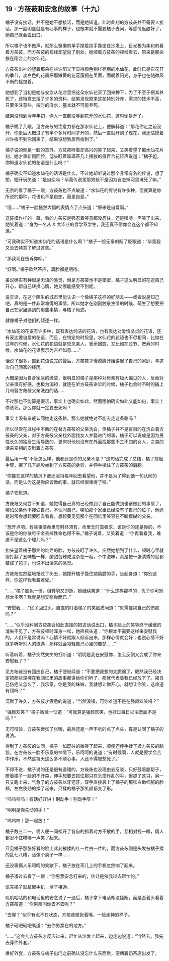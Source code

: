 ## 19 · 方莜莜和安念的故事（十九）

橘子没有接话，并不是她不想接话，而是她知道，此时此刻的方莜莜并不需要人接话，那一副明显就是有心事的样子，也根本就不需要橘子去问，等感情酝酿好了，她自己就会说出口。

所以橘子也不做声，就那么慵懒的单手撑着扶手靠坐在沙发上，目光极为柔和的看着方莜莜，而方莜莜的视线却望向了别处，她顺着方莜莜的视线看去，原来是那朵放在阳台上的水仙花。

方莜莜出神的望着那朵在些许阳光下显得颜色别样亮丽的水仙花，此时已是它花开的季节，淡白色的花瓣把那嫩黄的花蕊簇拥在里面，面朝着阳光，身子也在随微风不断的摇曳着。

她想到了当初是她与安念从花店里把这朵水仙花买了回来种下，为了不至于把其养死了，还特意去搜了许多的资料，结果发现原来这花特别好养，需求的技术不高，只要多注意些，按时的浇水，基本就不可能养死。

结果没想到今年年初，俩人一直都没等到花开的水仙花，这时倒是开了。

橘子瞧了几眼，见方莜莜的注意力都在那水仙花上，便解释道：“那花你走之前没开，你走后大概过了有半个多月时间才开的，然后一直就开到了现在，我还估摸着兴许挨不到你回来了，结果没想到居然挨到了。”

橘子说的倒是一脸的意外，方莜莜听着却高兴的笑了起来，又笑着望了那水仙花片刻，她才重新侧回脸，低头盯着玻璃茶几上摆放的假百合花轻声说道：“橘子姐，你知道水仙花的花语是什么吗？”

橘子确实不知道水仙花的话语是什么，不过她却听说过那个非常有名的传说，想了想，她开玩笑道：“是自恋吗？毕竟传说里那男孩不是因为自恋掉河里淹死了嘛。”

无奈的看了橘子一眼，方莜莜也不点破道：“水仙花的传说有许多种，但就算是你所说的那种，花语也不是自恋，而是自爱。”

“哦……”橘子一脸恍然大悟的表情点了点头道：“原来是自爱啊。”

这装模作样的一幕，看的方莜莜是强忍着笑意都没忍住，还是噗哧一声笑了出来，她笑着道：“身为一名从 X 大毕业的哲学系学生，我还真不信你会连这个都不知道。”

“可我确实不知道水仙花的话语是什么啊？”橘子一脸无辜的眨了眨眼道：“毕竟我又没去特意了解过这些。”

“那我现在告诉你呗。”

“好啊。”橘子欣然答应，满脸都是期待。

虽说确实有种很是无语的感觉，但是方莜莜也不是笨蛋，橘子这么明显的在逗自己开心，帮自己转换心情，她又哪能感受不到呢。

说实话，在这个陌生的城市里能认识一个像橘子这样的好朋友——或者说是知己吧，真的是一件非常难得的事情，所以她才在刚刚触景生情的时候，萌生了想要把自己在家里遇到的那些事情，与橘子倾述。

就像橘子对他们的倾述一样。

“水仙花的花语有许多种，既有表达纯洁的花语，也有表达对爱情坚贞的花语，还有表达要自爱的花语，而且，在特定的时段里，水仙花的花语也不尽相同，比如在过年的时候，水仙花的花语就是思念亲人，表示团圆，又比如在过节、贺寿的时候，水仙花的花语表示为吉祥如意……”

话说了很多，直到花语说完的最后，方莜莜才慢腾腾开始讲起了自己的家庭，与这次自己回家的经历。

大概是因为自身家庭的缘故，很明显的橘子是那种对母亲有极大偏见的人，反而对父亲很有好感，也极为偏袒，就连在听方莜莜讲诉的时候，橘子也会时不时的插上几句替方莜莜父亲洗白的话……

不过那也不能算是假话，事实上也确实如此，然而哪怕确实如此又能如何，事实上你该死，那么你就一定要去死吗？

事实上没有亲戚认同她走这条路，那么她就绝对不能去走这条路吗？

所以尽管在过程中不断的在替方莜莜的父亲洗白，但橘子并不是盲目的在洗白着方莜莜的父亲，对于方莜莜父亲找外面找女人并娶进门的事，橘子可以说成是因为男性长久的独居生活导致的，更何况他也没有在外面找那些不三不四的女人，之类的话来变相的安慰着方莜莜。

最后用一句“不管怎么样，他都还是你的父亲不是？”这句话完成了总结，橘子撑起手臂，挪了几下屁股坐到了方莜莜的身旁，并伸手挽住了方莜莜的肩膀。

“你能在这样的情况下都还坚持每年回去看望他，并不是为了得到他一句认同的话，而是认为这是你应该做的事，就已经很难得了啦。”

橘子安慰道。

方莜莜又何尝不知道，她觉得自己真的已经做到了自己能做到也该做到的事情了，哪怕父亲他不接受自己，不认同自己，哪怕那个家里已经没有了自己的位子，他还是时常会想起要回去看看，想起要见见那个在回忆里笑容在不断模糊的父亲。

“想开点吧。有些事情命里有时终须有，命里无时莫强求，该是你的还是你的，不该是你的你散尽千金丢掉性命也得不来。”橘子说着，又笑着道：“你再看看我，难道不是这么个理儿吗？”

抬头望着橘子那笑的灿烂的脸，方莜莜盯了许久，突然她想到了什么，顿时心里就跟打翻了五味瓶一样，酸甜苦辣咸混杂在一起，个中滋味，真是把一张清秀的脸都皱成了包子，也说不出话来的感觉。

方莜莜忽然猛地扭过了头去，她撑开橘子挽住她肩膀的手，坐起身道：“你别这样，你这样我看着难受。”

“……”橘子脸色一僵，但转瞬又即逝，她继续笑道：“什么这样那样的，优子你可别想太多啊？我就是想安慰你而已。”

“安慰我……”优子回过头，直直的盯着橘子的笑脸质问道：“就需要揭自己的伤疤吗？”

“……”似乎没料到方莜莜会如此直接的把这话说出口，橘子脸上的笑容终于缓缓的消失不见了，方莜莜顿时浑身一松，她摇摇头道：“你根本不需要这样来安慰我的。人们不是常说吗？心情不好就跟人倾诉出来，那样心情就会好；也说心情不好就多听听别人的遭遇，那样就会减轻自己心里的苦楚……”

听着听着，橘子突然失笑的打断道：“明明是我在安慰你，怎么反倒又变成了你来安慰我了？”

见方莜莜没有回应自己，橘子便继续道：“不要把我想的太脆弱了，既然我已经决定把那些深埋在我回忆里的故事都讲给你们听了，那就代表着我已经放下了。揭自己伤疤又怎么了，我乐意，你是我的妹妹，我就想让你开心，就想让你笑，这难道有错吗？”

沉默了许久，方莜莜才疲惫的说道：“当然没错，可你难道不是在强颜欢笑吗？”

“强颜欢笑？”橘子微微一怔道：“可就算是强颜欢笑，也好过每日以泪洗面不是吗？”

无可辩驳，方莜莜微张了张嘴，最后还是一声不吭的点了点头，算是认同了橘子的说法。

得到了方莜莜的认同，橘子一如既往的微笑了起来，顺便还伸手揉了揉方莜莜的脑袋，在方莜莜一脸不乐意的神情下，乐呵呵的说道：“有时候啊，人就是要学会苦中作乐，不然这每天这么多不顺心事，人还不得被愁死了。”

不得不说，橘子说的还是很有道理的，方莜莜也没理由去反驳，只好鼓着腮帮子，瞪着橘子一脸的不开森，伸手想要去抓住那只在头顶作乱的手，但抓了这只，另一只又跑上来，气急了的方莜莜以牙还牙，双手直接袭上了橘子的那张白嫩细腻的脸颊，左右使劲的揉了起来，只揉的橘子那笑颜都变了形。

“呜呜呜呜！有话好好讲！别动手！别动手呀！”

“明明是你先动的手！”

“呜呜呜！那一起放！”

橘子数三二一，俩人便一同松开了各自的抓着对方不放的手，互相对视一眼，俩人都忍不住噗哧一声笑了起来。

只见橘子那张好看的脸上此刻被揉的红一片白一片的，而方莜莜则是头发被橘子揉的乱七八糟，活像个疯子一样……

还没等俩人乐呵呵的笑歇下，橘子放在茶几上的手机忽然响了起来。

橘子凑过去看了一眼：“你男票安念打来的，估计是催我过去帮忙的。”

说完橘子就拿起手机，滑了接通。

叽叽咕咕的和电话里的安念说了一通后，橘子拿下电话却没挂断，而是歪着头看着方莜莜道：“你男票问你去不去呢？”

“去哪？”似乎有点不在状态，方莜莜微张着嘴，一脸走神的样子。

橘子砸吧砸吧嘴道：“去你男票在的地方。”

“……”这会儿方莜莜才反应过来，赶忙从沙发上起来，边走边说道：“当然去，我先去穿件外套。”

换好外套，方莜莜与橘子出门之前确认没忘什么东西后，便朝着奶茶店出发了。
